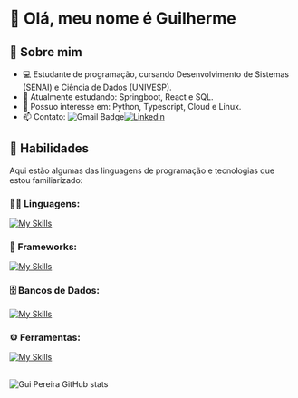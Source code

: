 # 👋 Olá, meu nome é Guilherme

## 🙋 Sobre mim

- 💻 Estudante de programação, cursando Desenvolvimento de Sistemas (SENAI) e Ciência de Dados (UNIVESP).
- 🌱 Atualmente estudando: Springboot, React e SQL.
- 👀 Possuo interesse em: Python, Typescript, Cloud e Linux.
- 📫 Contato: ![Gmail Badge](https://img.shields.io/badge/-Email-006bed?style=flat-square&logo=Gmail&logoColor=white&link=mailto:gpereira383@gmail.com)[![Linkedin](https://img.shields.io/badge/-LinkedIn-blue?style=flat-square&logo=Linkedin&logoColor=white&link=https://www.linkedin.com/in/gpereirarosa/)](https://www.linkedin.com/in/gpereirarosa/)

## 🚀 Habilidades

Aqui estão algumas das linguagens de programação e tecnologias que estou familiarizado:

### 👨‍💻 Linguagens:

[![My Skills](https://skillicons.dev/icons?i=java,javascript)](https://skillicons.dev)

### 🧰 Frameworks:

[![My Skills](https://skillicons.dev/icons?i=react,spring,nodejs)](https://skillicons.dev)

### 🗄️ Bancos de Dados:

[![My Skills](https://skillicons.dev/icons?i=mysql,postgres)](https://skillicons.dev)

### ⚙️ Ferramentas:

[![My Skills](https://skillicons.dev/icons?i=git,github,visualstudio,eclipse,idea)](https://skillicons.dev)<br><br>

![Gui Pereira GitHub stats](https://github-readme-stats.vercel.app/api?username=guipereirar&show_icons=true&theme=dark)

